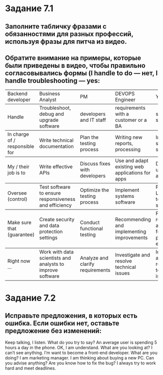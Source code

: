 # Задание 7.1
## Заполните табличку фразами с обязанностями для разных профессий, используя фразы для питча из видео.
## Обратите внимание на примеры, которые были приведены в видео, чтобы правильно согласовывались формы (I handle to do — нет, I handle troubleshooting — yes:


<table>

<col>				                     <td>Backend developer</td>						 <td>Business Analyst</td>			             <td>PM</td>						<td>DEVOPS Engineer</td>						<td>You</td></col>

<col><td>Handle</td>				<td>Troubleshoot, debug and upgrade software</td>			<td>developers and IT staff</td>		<td>requirements with a customer or a BA</td>			<td>systems software</td>					<td>updates and fixes</td></col>
			
<col><td>In charge of / responsible for</td>	<td>Write technical documentation</td>					<td>Plan the testing process</td>		<td>Writing new reports, processing</td>			<td>Implement systems software</td>				<td>Implement systems software</td></col>
				
<col><td>My / their job is to</td>		<td>Write effective APIs</td>						<td>Discuss fixes with developers</td>		<td>Use and adapt existing web applications for apps</td>	<td>Deploy updates and fixes</td>				<td>Deploy updates and fixes</td></col>
					
<col><td>Oversee (control)</td>	        <td>Test software to ensure responsiveness and efficiency</td>		<td>Optimize the testing process</td>		<td>Implement systems software</td>				<td>Provide Level 2 technical support</td>			<td>Provide Level 2 technical support</td></col>
					
<col><td>Make sure that (guarantee)</td>	<td>Create security and data protection settings</td>			<td>Conduct functional testing</td>		<td>Recommending and implementing improvements</td>		<td>Perform root cause analysis for production errors</td>	<td>Implement systems software</td></col>
							
<col><td>Right now …</td>			<td>Work with data scientists and analysts to improve software</td>	<td>Analyze and clarify requirements</td>	<td>Investigate and resolve technical issues</td>		<td>Investigate and resolve technical issues</td>		<td>Writing new reports, processing</td></col>
</table>















# Задание 7.2
## Исправьте предложения, в которых есть ошибка. Если ошибки нет, оставьте предложение без изменений:
 
Keep talking, I listen.
What do you try to say?
An average user is spending 5 hours a day in the phone.
OK, I am understand.
What are you looking at? I can’t see anything.
I’m want to become a front-end developer.
What are you doing?
I am marketing manager.
I am thinking about buying a new PC. Can you advise anything?
Are you know how to fix the bug?
I always try to work hard and meet deadlines.
